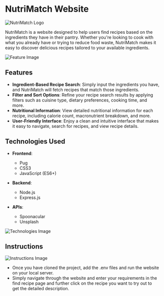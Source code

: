 # NutriMatch Website

![NutriMatch Logo](path/to/your/logo.png)

NutriMatch is a website designed to help users find recipes based on the ingredients they have in their pantry. Whether you're looking to cook with what you already have or trying to reduce food waste, NutriMatch makes it easy to discover delicious recipes tailored to your available ingredients.

![Feature Image](path/to/your/feature-image.png)

## Features

- **Ingredient-Based Recipe Search**: Simply input the ingredients you have, and NutriMatch will fetch recipes that match those ingredients.
- **Filter and Sort Options**: Refine your recipe search results by applying filters such as cuisine type, dietary preferences, cooking time, and more.
- **Nutritional Information**: View detailed nutritional information for each recipe, including calorie count, macronutrient breakdown, and more.
- **User-Friendly Interface**: Enjoy a clean and intuitive interface that makes it easy to navigate, search for recipes, and view recipe details.

## Technologies Used

- **Frontend**:
  - Pug
  - CSS3
  - JavaScript (ES6+)

- **Backend**:
  - Node.js
  - Express.js

- **APIs**:
  - Spoonacular
  - Unsplash

![Technologies Image](path/to/your/technologies-image.png)

## Instructions

![Instructions Image](path/to/your/instructions-image.png)

- Once you have cloned the project, add the .env files and run the website on your local server.
- Simply navigate through the website and enter your requirements in the find recipe page and further click on the recipe you want to try out to get the detailed description.
